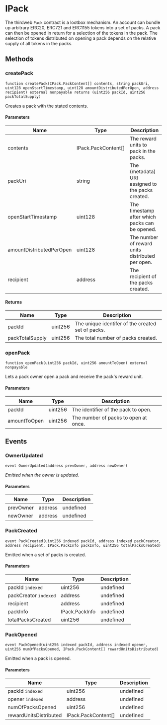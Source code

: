 # IPack





The thirdweb `Pack` contract is a lootbox mechanism. An account can bundle up arbitrary ERC20, ERC721 and ERC1155 tokens into  a set of packs. A pack can then be opened in return for a selection of the tokens in the pack. The selection of tokens distributed  on opening a pack depends on the relative supply of all tokens in the packs.



## Methods

### createPack

```solidity
function createPack(IPack.PackContent[] contents, string packUri, uint128 openStartTimestamp, uint128 amountDistributedPerOpen, address recipient) external nonpayable returns (uint256 packId, uint256 packTotalSupply)
```

Creates a pack with the stated contents.



#### Parameters

| Name | Type | Description |
|---|---|---|
| contents | IPack.PackContent[] | The reward units to pack in the packs.
| packUri | string | The (metadata) URI assigned to the packs created.
| openStartTimestamp | uint128 | The timestamp after which packs can be opened.
| amountDistributedPerOpen | uint128 | The number of reward units distributed per open.
| recipient | address | The recipient of the packs created.

#### Returns

| Name | Type | Description |
|---|---|---|
| packId | uint256 | The unique identifer of the created set of packs.
| packTotalSupply | uint256 | The total number of packs created.

### openPack

```solidity
function openPack(uint256 packId, uint256 amountToOpen) external nonpayable
```

Lets a pack owner open a pack and receive the pack&#39;s reward unit.



#### Parameters

| Name | Type | Description |
|---|---|---|
| packId | uint256 | The identifier of the pack to open.
| amountToOpen | uint256 | The number of packs to open at once.



## Events

### OwnerUpdated

```solidity
event OwnerUpdated(address prevOwner, address newOwner)
```



*Emitted when the owner is updated.*

#### Parameters

| Name | Type | Description |
|---|---|---|
| prevOwner  | address | undefined |
| newOwner  | address | undefined |

### PackCreated

```solidity
event PackCreated(uint256 indexed packId, address indexed packCreator, address recipient, IPack.PackInfo packInfo, uint256 totalPacksCreated)
```

Emitted when a set of packs is created.



#### Parameters

| Name | Type | Description |
|---|---|---|
| packId `indexed` | uint256 | undefined |
| packCreator `indexed` | address | undefined |
| recipient  | address | undefined |
| packInfo  | IPack.PackInfo | undefined |
| totalPacksCreated  | uint256 | undefined |

### PackOpened

```solidity
event PackOpened(uint256 indexed packId, address indexed opener, uint256 numOfPacksOpened, IPack.PackContent[] rewardUnitsDistributed)
```

Emitted when a pack is opened.



#### Parameters

| Name | Type | Description |
|---|---|---|
| packId `indexed` | uint256 | undefined |
| opener `indexed` | address | undefined |
| numOfPacksOpened  | uint256 | undefined |
| rewardUnitsDistributed  | IPack.PackContent[] | undefined |



